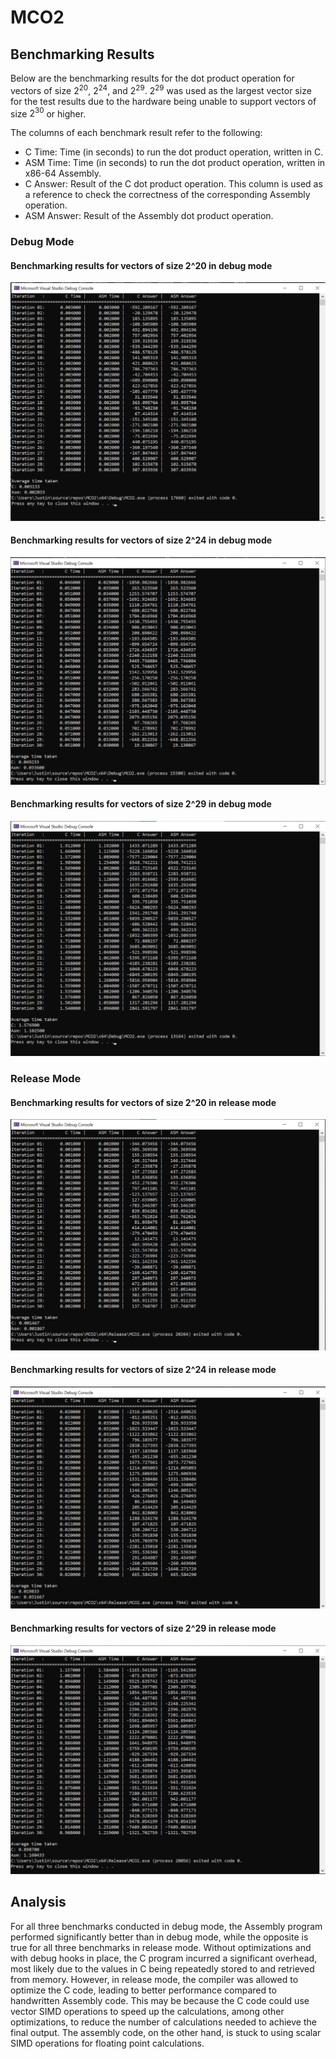 # MCO2

## Benchmarking Results
Below are the benchmarking results for the dot product operation for vectors of size $2^{20}$, $2^{24}$, and $2^{29}$. $2^{29}$ was used as the largest vector size for the test results due to the hardware being unable to support vectors of size $2^{30}$ or higher.

The columns of each benchmark result refer to the following:

- C Time: Time (in seconds) to run the dot product operation, written in C.
- ASM Time: Time (in seconds) to run the dot product operation, written in x86-64 Assembly.
- C Answer: Result of the C dot product operation. This column is used as a reference to check the correctness of the corresponding Assembly operation.
- ASM Answer: Result of the Assembly dot product operation. 

### Debug Mode
#### Benchmarking results for vectors of size 2^20 in debug mode
![Debug 2^20 results](/images/debug_20.png)

#### Benchmarking results for vectors of size 2^24 in debug mode
![Debug 2^24 results](/images/debug_24.png)

#### Benchmarking results for vectors of size 2^29 in debug mode
![Debug 2^29 results](/images/debug_29.png)

### Release Mode
#### Benchmarking results for vectors of size 2^20 in release mode
![Release 2^20 results](/images/release_20.png)

#### Benchmarking results for vectors of size 2^24 in release mode
![Release 2^24 results](/images/release_24.png)

#### Benchmarking results for vectors of size 2^29 in release mode
![Release 2^29 results](/images/release_29.png)

## Analysis
For all three benchmarks conducted in debug mode, the Assembly program performed significantly better than in debug mode, while the opposite is true for all three benchmarks in release mode. Without optimizations and with debug hooks in place, the C program incurred a significant overhead, most likely due to the values in C being repeatedly stored to and retrieved from memory. However, in release mode, the compiler was allowed to optimize the C code, leading to better performance compared to handwritten Assembly code. This may be because the C code could use vector SIMD operations to speed up the calculations, among other optimizations, to reduce the number of calculations needed to achieve the final output. The assembly code, on the other hand, is stuck to using scalar SIMD operations for floating point calculations.
